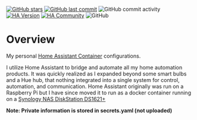 [![GitHub stars](https://img.shields.io/github/stars/fusion94/homeassistant.svg?style=plasticr)](https://github.com/geekofweek/homeassistant/stargazers)
[![GitHub last commit](https://img.shields.io/github/last-commit/fusion94/homeassistant.svg?style=plasticr)](https://github.com/fusion94/homeassistant/commits/master)
![GitHub commit activity](https://img.shields.io/github/commit-activity/w/fusion94/homeassistant)
[![HA Version](https://img.shields.io/badge/Running%20Home%20Assistant-2022.12.7%20-darkblue)](https://github.com/home-assistant/home-assistant/releases/latest)
[![HA Community](https://img.shields.io/badge/HA%20community-forum-orange)](https://community.home-assistant.io/u/fusion94/summary)
![GitHub](https://img.shields.io/github/license/fusion94/homeassistant)

# Overview

My personal [Home Assistant Container](https://home-assistant.io)
configurations.

I utilize Home Assistant to bridge and automate all my home automation products.
It was quickly realized as I expanded beyond some smart bulbs and a Hue hub,
that nothing integrated into a single system for control, automation, and
communication. Home Assistant originally was run on a Raspberry Pi but I have
since moved it to run as a docker container running on a [Synology NAS
DiskStation DS1621+](https://www.synology.com/en-us/products/DS1621+)

**Note: Private information is stored in secrets.yaml (not uploaded)**
